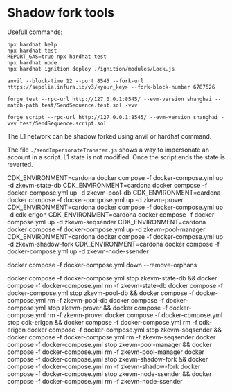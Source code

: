 # Shadow fork tools

Usefull commands:

```shell
npx hardhat help
npx hardhat test
REPORT_GAS=true npx hardhat test
npx hardhat node
npx hardhat ignition deploy ./ignition/modules/Lock.js
```


```
anvil --block-time 12 --port 8545 --fork-url https://sepolia.infura.io/v3/<your_key> --fork-block-number 6787526

forge test --rpc-url http://127.0.0.1:8545/ --evm-version shanghai --match-path test/SendSequence.test.sol -vvv

forge script --rpc-url http://127.0.0.1:8545/ --evm-version shanghai -vvv test/SendSequence.script.sol
```

The L1 network can be shadow forked using anvil or hardhat command.

The file `./sendImpersonateTransfer.js` shows a way to impersonate an account in a script. L1 state is not modified. Once the script ends the state is reverted.


CDK_ENVIRONMENT=cardona docker compose -f docker-compose.yml up -d zkevm-state-db
CDK_ENVIRONMENT=cardona docker compose -f docker-compose.yml up -d zkevm-pool-db
CDK_ENVIRONMENT=cardona docker compose -f docker-compose.yml up -d zkevm-prover
CDK_ENVIRONMENT=cardona docker compose -f docker-compose.yml up -d cdk-erigon
CDK_ENVIRONMENT=cardona docker compose -f docker-compose.yml up -d zkevm-seqsender
CDK_ENVIRONMENT=cardona docker compose -f docker-compose.yml up -d zkevm-pool-manager
CDK_ENVIRONMENT=cardona docker compose -f docker-compose.yml up -d zkevm-shadow-fork
CDK_ENVIRONMENT=cardona docker compose -f docker-compose.yml up -d zkevm-node-ssender

docker compose -f docker-compose.yml down --remove-orphans

docker compose -f docker-compose.yml stop zkevm-state-db && docker compose -f docker-compose.yml rm -f zkevm-state-db
docker compose -f docker-compose.yml stop zkevm-pool-db && docker compose -f docker-compose.yml rm -f zkevm-pool-db
docker compose -f docker-compose.yml stop zkevm-prover && docker compose -f docker-compose.yml rm -f zkevm-prover
docker compose -f docker-compose.yml stop cdk-erigon && docker compose -f docker-compose.yml rm -f cdk-erigon
docker compose -f docker-compose.yml stop zkevm-seqsender && docker compose -f docker-compose.yml rm -f zkevm-seqsender
docker compose -f docker-compose.yml stop zkevm-pool-manager && docker compose -f docker-compose.yml rm -f zkevm-pool-manager
docker compose -f docker-compose.yml stop zkevm-shadow-fork && docker compose -f docker-compose.yml rm -f zkevm-shadow-fork
docker compose -f docker-compose.yml stop zkevm-node-ssender && docker compose -f docker-compose.yml rm -f zkevm-node-ssender
